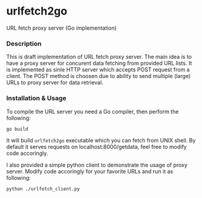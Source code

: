 urlfetch2go
===========

URL fetch proxy server (Go implementation)

### Description

This is draft implementation of URL fetch proxy server. The main idea is to
have a proxy server for concurent data fetching from provided URL lists. It is
implemented as sinle HTTP server which accepts POST request from a client. The
POST method is choosen due to ability to send multiple (large) URLs to proxy
server for data retrieval.

### Installation & Usage

To compile the URL server you need a Go compiler, then perform the following:

```
go build
```

It will build ```urlfetch2go``` executable which you can fetch from UNIX shell.
By default it serves requests on localhost:8000/getdata,
feel free to modify code accoringly.

I also provided a simple python client to demonstrate the usage of proxy
server. Modify code accoringly for your favorite URLs and run it as following:

```
python ./urlfetch_client.py
```

